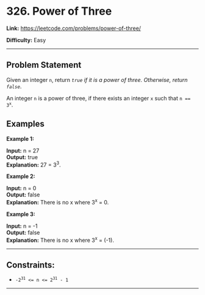 # 326. Power of Three

**Link:** https://leetcode.com/problems/power-of-three/

**Difficulty:** Easy

---

## Problem Statement

Given an integer `n`, return _`true` if it is a power of three. Otherwise, return `false`_.

An integer `n` is a power of three, if there exists an integer `x` such that <code>n == 3<sup>x</sup></code>.

## Examples

**Example 1:**

**Input:** n = 27 \
**Output:** true \
**Explanation:** 27 = 3<sup>3</sup>.

**Example 2:**

**Input:** n = 0 \
**Output:** false \
**Explanation:** There is no x where 3<sup>x</sup> = 0.

**Example 3:**

**Input:** n = -1 \
**Output:** false \
**Explanation:** There is no x where 3<sup>x</sup> = (-1).

---

## Constraints:

- <code>-2<sup>31</sup> <= n <= 2<sup>31</sup> - 1</code>

---